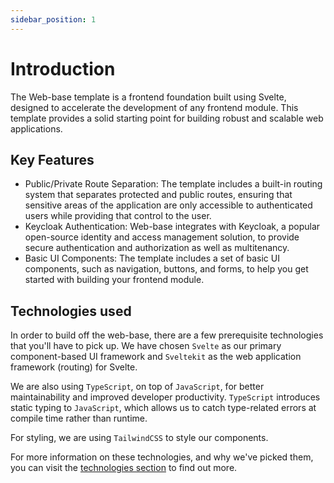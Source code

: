 ```yaml
---
sidebar_position: 1
---
```


# Introduction

The Web-base template is a frontend foundation built using Svelte, designed to accelerate the development of any frontend module. This template provides a solid starting point for building robust and scalable web applications.

## Key Features

- Public/Private Route Separation: The template includes a built-in routing system that separates protected and public routes, ensuring that sensitive areas of the application are only accessible to authenticated users while providing that control to the user.
- Keycloak Authentication: Web-base integrates with Keycloak, a popular open-source identity and access management solution, to provide secure authentication and authorization as well as multitenancy.
- Basic UI Components: The template includes a set of basic UI components, such as navigation, buttons, and forms, to help you get started with building your frontend module.

## Technologies used

In order to build off the web-base, there are a few prerequisite technologies that you'll have to pick up. We have chosen `Svelte` as our primary component-based UI framework and `Sveltekit` as the web application framework (routing) for Svelte.

We are also using `TypeScript`, on top of `JavaScript`, for better maintainability and improved developer productivity. `TypeScript` introduces static typing to `JavaScript`, which allows us to catch type-related errors at compile time rather than runtime.

For styling, we are using `TailwindCSS` to style our components.

For more information on these technologies, and why we've picked them, you can visit the [technologies section](../../../category/-technologies) to find out more.







